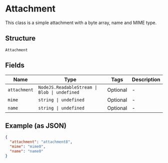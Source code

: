 
# Attachment

This class is a simple attachment with a byte array, name and MIME type.

## Structure

`Attachment`

## Fields

| Name | Type | Tags | Description |
|  --- | --- | --- | --- |
| `attachment` | `NodeJS.ReadableStream \| Blob \| undefined` | Optional | - |
| `mime` | `string \| undefined` | Optional | - |
| `name` | `string \| undefined` | Optional | - |

## Example (as JSON)

```json
{
  "attachment": "attachment8",
  "mime": "mime0",
  "name": "name0"
}
```

